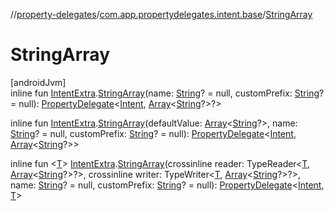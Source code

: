 //[property-delegates](../../index.md)/[com.app.propertydelegates.intent.base](index.md)/[StringArray](-string-array.md)

# StringArray

[androidJvm]\
inline fun [IntentExtra](../com.app.propertydelegates.intent/-intent-extra/index.md).[StringArray](-string-array.md)(name: [String](https://kotlinlang.org/api/latest/jvm/stdlib/kotlin/-string/index.html)? = null, customPrefix: [String](https://kotlinlang.org/api/latest/jvm/stdlib/kotlin/-string/index.html)? = null): [PropertyDelegate](../com.app.propertydelegates/-property-delegate/index.md)<[Intent](https://developer.android.com/reference/kotlin/android/content/Intent.html), [Array](https://kotlinlang.org/api/latest/jvm/stdlib/kotlin/-array/index.html)<[String](https://kotlinlang.org/api/latest/jvm/stdlib/kotlin/-string/index.html)?>?>

inline fun [IntentExtra](../com.app.propertydelegates.intent/-intent-extra/index.md).[StringArray](-string-array.md)(defaultValue: [Array](https://kotlinlang.org/api/latest/jvm/stdlib/kotlin/-array/index.html)<[String](https://kotlinlang.org/api/latest/jvm/stdlib/kotlin/-string/index.html)?>, name: [String](https://kotlinlang.org/api/latest/jvm/stdlib/kotlin/-string/index.html)? = null, customPrefix: [String](https://kotlinlang.org/api/latest/jvm/stdlib/kotlin/-string/index.html)? = null): [PropertyDelegate](../com.app.propertydelegates/-property-delegate/index.md)<[Intent](https://developer.android.com/reference/kotlin/android/content/Intent.html), [Array](https://kotlinlang.org/api/latest/jvm/stdlib/kotlin/-array/index.html)<[String](https://kotlinlang.org/api/latest/jvm/stdlib/kotlin/-string/index.html)?>>

inline fun <[T](-string-array.md)> [IntentExtra](../com.app.propertydelegates.intent/-intent-extra/index.md).[StringArray](-string-array.md)(crossinline reader: TypeReader<[T](-string-array.md), [Array](https://kotlinlang.org/api/latest/jvm/stdlib/kotlin/-array/index.html)<[String](https://kotlinlang.org/api/latest/jvm/stdlib/kotlin/-string/index.html)?>?>, crossinline writer: TypeWriter<[T](-string-array.md), [Array](https://kotlinlang.org/api/latest/jvm/stdlib/kotlin/-array/index.html)<[String](https://kotlinlang.org/api/latest/jvm/stdlib/kotlin/-string/index.html)?>?>, name: [String](https://kotlinlang.org/api/latest/jvm/stdlib/kotlin/-string/index.html)? = null, customPrefix: [String](https://kotlinlang.org/api/latest/jvm/stdlib/kotlin/-string/index.html)? = null): [PropertyDelegate](../com.app.propertydelegates/-property-delegate/index.md)<[Intent](https://developer.android.com/reference/kotlin/android/content/Intent.html), [T](-string-array.md)>
